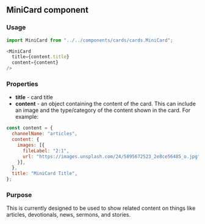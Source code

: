## MiniCard component

### Usage

```js
import MiniCard from "../../components/cards/cards.MiniCard";

<MiniCard
  title={content.title}
  content={content}
/>
```

### Properties

* **title** - card title
* **content** - an object containing the content of the card. This can include an image and the type/category of the content shown in the card. For example:

```js
const content = {
  channelName: "articles",
  content: {
    images: [{
      fileLabel: "2:1",
      url: "https://images.unsplash.com/24/5895672523_2e8ce56485_o.jpg",
    }],
  },
  title: "MiniCard Title",
};
```

### Purpose

This is currently designed to be used to show related content on things like articles, devotionals, news, sermons, and stories.
